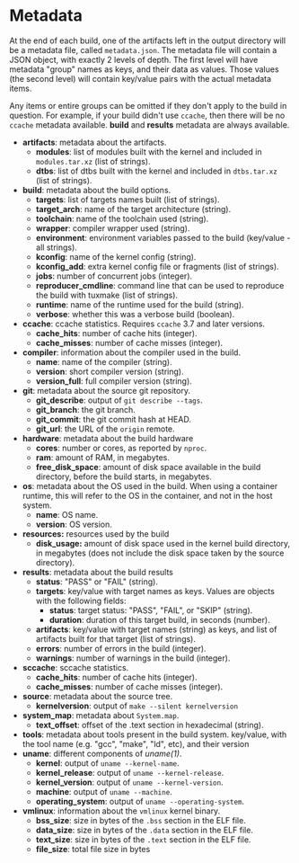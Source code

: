 # Metadata

At the end of each build, one of the artifacts left in the output directory
will be a metadata file, called `metadata.json`. The metadata file will contain
a JSON object, with exactly 2 levels of depth. The first level will have
metadata "group" names as keys, and their data as values. Those values (the
second level) will contain key/value pairs with the actual metadata items.

Any items or entire groups can be omitted if they don't apply to the build in
question. For example, if your build didn't use `ccache`, then there will be no
`ccache` metadata available. **build** and **results** metadata are always
available.


- **artifacts**: metadata about the artifacts.
    - **modules**: list of modules built with the kernel and included in `modules.tar.xz` (list of strings).
    - **dtbs**: list of dtbs built with the kernel and included in `dtbs.tar.xz` (list of strings).
- **build**: metadata about the build options.
    - **targets**: list of targets names built (list of strings).
    - **target_arch**: name of the target architecture (string).
    - **toolchain**: name of the toolchain used (string).
    - **wrapper**: compiler wrapper used (string).
    - **environment**: environment variables passed to the build (key/value - all strings).
    - **kconfig**: name of the kernel config (string).
    - **kconfig_add**: extra kernel config file or fragments (list of strings).
    - **jobs**: number of concurrent jobs (integer).
    - **reproducer_cmdline**: command line that can be used to reproduce the build with tuxmake (list of strings).
    - **runtime**: name of the runtime used for the build (string).
    - **verbose**: whether this was a verbose build (boolean).
- **ccache**: ccache statistics. Requires `ccache` 3.7 and later versions.
    - **cache_hits**: number of cache hits (integer).
    - **cache_misses**: number of cache misses (integer).
- **compiler**: information about the compiler used in the build.
    - **name**: name of the compiler (string).
    - **version**: short compiler version (string).
    - **version_full**: full compiler version (string).
- **git**: metadata about the source git repository.
    - **git_describe**: output of `git describe --tags`.
    - **git_branch**: the git branch.
    - **git_commit**: the git commit hash at HEAD.
    - **git_url**: the URL of the `origin` remote.
- **hardware**: metadata about the build hardware
    - **cores**: number or cores, as reported by `nproc`.
    - **ram**: amount of RAM, in megabytes.
    - **free_disk_space**: amount of disk space available in the build
      directory, before the build starts, in megabytes.
- **os**: metadata about the OS used in the build. When using a container
  runtime, this will refer to the OS in the container, and not in the host
  system.
    - **name**: OS name.
    - **version**: OS version.
- **resources:** resources used by the build
    - **disk_usage:** amount of disk space used in the kernel build directory,
      in megabytes (does not include the disk space taken by the source directory).
- **results**: metadata about the build results
    - **status**: "PASS" or "FAIL" (string).
    - **targets**: key/value with target names as keys. Values are objects with
      the following fields:
        * **status**: target status: "PASS", "FAIL", or "SKIP" (string).
        * **duration**: duration of this target build, in seconds (number).
    - **artifacts**: key/value with target names (string) as keys, and list of
      artifacts built for that target (list of strings).
    - **errors**: number of errors in the build (integer).
    - **warnings**: number of warnings in the build (integer).
- **sccache**: sccache statistics.
    - **cache_hits**: number of cache hits (integer).
    - **cache_misses**: number of cache misses (integer).
- **source**: metadata about the source tree.
    - **kernelversion**: output of `make --silent kernelversion`
- **system_map**: metadata about `System.map`.
    - **text_offset**: offset of the .text section in hexadecimal (string).
- **tools**: metadata about tools present in the build system. key/value, with
  the tool name (e.g. "gcc", "make", "ld", etc), and their version
- **uname**: different components of *uname(1)*.
    - **kernel**: output of `uname --kernel-name`.
    - **kernel_release**: output of `uname --kernel-release`.
    - **kernel_version**: output of `uname --kernel-version`.
    - **machine**: output of `uname --machine`.
    - **operating_system**: output of `uname --operating-system`.
- **vmlinux**: information about the `vmlinux` kernel binary.
    - **bss_size**: size in bytes of the `.bss` section in the ELF file.
    - **data_size**: size in bytes of the `.data` section in the ELF file.
    - **text_size**: size in bytes of the `.text` section in the ELF file.
    - **file_size**: total file size in bytes
